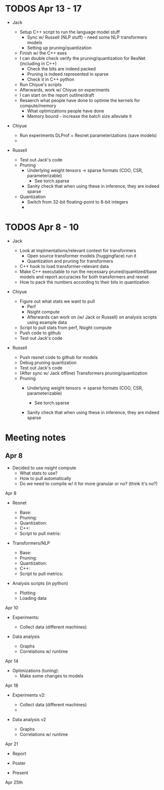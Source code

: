 # TODOS Apr 13 - 17

* Jack
    * Setup C++ script to run the language model stuff 
        * Sync w/ Russell (NLP stuff) - need some NLP transformers models
        * Setting up pruning/quantization
    * Finish w/ the C++ exes
    * I can double check verify the pruning/quantization for ResNet (including in C++)
        * Check the bits are indeed packed
        * Pruning is indeed represented in sparse
        * Check it in C++ python
    * Run Chiyue's scripts
    * Afterwards, work w/ Chiyue on experiments
    * I can start on the report outline/draft
    * Resaerch what people have done to optimie the kernels for compute/memory
        * What optimizations people have done
        * Memory bound - increase the batch size alleviate it

* Chiyue
    * Run experiments DLProf + Resnet parameterizations (save models)
    * 


* Russell
    * Test out Jack's code
    * Pruning
        * Underlying weight tensors -> sparse formats (COO, CSR, parameterizable)
            * See torch.sparse
        * Sanity check that when using these in inference, they are indeed sparse
    * Quantization
        *  Switch from 32-bit floating-point  to 8-bit integers
        *  


# TODOS Apr 8 - 10

* Jack
    * Look at implmentations/relevant context for transformers 
        * Open source transformer models (huggingface) run it
        * Quantization and pruning for transformers
    * C++ hook to load transformer-relevant data
    * Make C++ executable to run the necessary pruned/quantized/base models and report accuracies for both transformers and resnet
    * How to pack the numbers according to their bits in quantization


* Chiyue
    * Figure out what stats we want to pull
        * Perf
        * Nsight compute
        * Afterwards can work on (w/ Jack or Russell) on analysis scripts using example data
    * Script to pull stats from perf, Nsight compute
    * Push code to github
    * Test out Jack's code

* Russell
    * Push resnet code to github for models
    * Debug pruning quantization
    * Test out Jack's code
    * (After sync w/ Jack offline) Transformers pruning/quantization
    * Pruning
        * Underlying weight tensors -> sparse formats (COO, CSR, parameterizable)
            * See torch.sparse

        * Sanity check that when using these in inference, they are indeed sparse

# Meeting notes

## Apr 8

* Decided to use nsight compute
    * What stats to use?
    * How to pull automatically
    * Do we need to compile w/ it for more granular or no? (think it's no?)

Apr 8

* Resnet
    * Base: 
    * Pruning: 
    * Quantization:
    * C++: 
    * Script to pull metris:

* Transformers/NLP
    * Base: 
    * Pruning: 
    * Quantization: 
    * C++: 
    * Script to pull metrics:

* Analysis scripts (in python)
    * Plotting
    * Loading data

Apr 10

* Experiments:
    * Collect data (different machines)

* Data analysis
    * Graphs
    * Correlations w/ runtime

Apr 14

* Optimizations (tuning):
    * Make some changes to models

Apr 18

* Experiments v2:
    * Collect data (different machines)
    * 

* Data analysis v2
    * Graphs
    * Correlations w/ runtime

Apr 21 
* Report

* Poster

* Present

Apr 25th